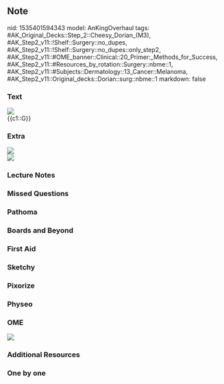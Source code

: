 ## Note
nid: 1535401594343
model: AnKingOverhaul
tags: #AK_Original_Decks::Step_2::Cheesy_Dorian_(M3), #AK_Step2_v11::!Shelf::Surgery::no_dupes, #AK_Step2_v11::!Shelf::Surgery::no_dupes::only_step2, #AK_Step2_v11::#OME_banner::Clinical::20_Primer:_Methods_for_Success, #AK_Step2_v11::#Resources_by_rotation::Surgery::nbme::1, #AK_Step2_v11::#Subjects::Dermatology::13_Cancer::Melanoma, #AK_Step2_v11::Original_decks::Dorian::surg::nbme::1
markdown: false

### Text
<img src="paste-3141193051406337.jpg">
<div>
  {{c1::G}}
</div>

### Extra
<img src="paste-3141304720556033.jpg">
<div><img src="paste-4099730967625729.jpg"></div>

### Lecture Notes


### Missed Questions


### Pathoma


### Boards and Beyond


### First Aid


### Sketchy


### Pixorize


### Physeo


### OME
<div class="ome-widget">
  <a href="https://onlinemeded.org/spa/surgery?ref=anki"><img src=
  "_OME_AnkiFlashcards_Topic_5.png"></a>
</div>

### Additional Resources


### One by one

